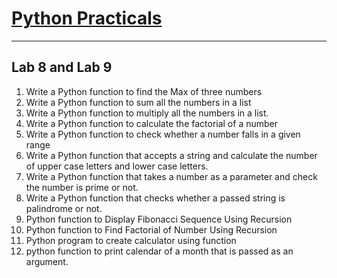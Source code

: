 # [Python Practicals](../../../)

---

## Lab 8 and Lab 9

1. Write a Python function to find the Max of three numbers
2. Write a Python function to sum all the numbers in a list
3. Write a Python function to multiply all the numbers in a list.
4. Write a Python function to calculate the factorial of a number
5. Write a Python function to check whether a number falls in a given range
6. Write a Python function that accepts a string and calculate the number of upper case letters and lower case letters.
7. Write a Python function that takes a number as a parameter and check the number is prime or not.
8. Write a Python function that checks whether a passed string is palindrome or not.
9. Python function to Display Fibonacci Sequence Using Recursion
10. Python function to Find Factorial of Number Using Recursion
11. Python program to create calculator using function
12. python function to print calendar of a month that is passed as an argument.


